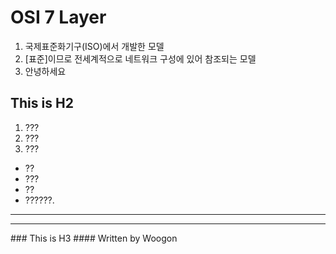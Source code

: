 ﻿# OSI 7 Layer
1. 국제표준화기구(ISO)에서 개발한 모델
2. [표준]이므로 전세계적으로 네트워크 구성에 있어 참조되는 모델
1. 안녕하세요
## This is H2
1. ???
2. ???
3. ???
* ??
* ???
* ??
* ??????.
<hr/>
<hr/>
### This is H3
#### Written by Woogon